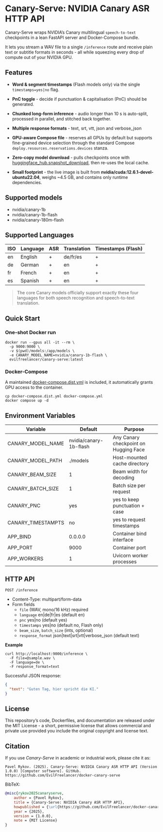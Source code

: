 # Canary-Serve: NVIDIA Canary ASR HTTP API

Canary-Serve wraps NVIDIA’s Canary multilingual `speech-to-text` checkpoints
in a lean FastAPI server and Docker-Compose bundle.

It lets you stream a WAV file to a single `/inference` route and receive
plain text or subtitle formats in seconds - all while squeezing every
drop of compute out of your NVIDIA GPU.

## Features

* **Word & segment timestamps** (Flash models only) via the single `timestamps=yes|no` flag.

* **PnC toggle** - decide if punctuation & capitalisation (PnC) should be generated.

* **Chunked long-form inference** - audio longer than 10 s is auto-split, processed in parallel, and stitched back
  together.

* **Multiple response formats** - text, srt, vtt, json and verbose_json

* **GPU-aware Compose file** - reserves all GPUs by default but supports fine-grained device selection through the
  standard Compose `deploy.resources.reservations.devices` stanza.

* **Zero-copy model download** - pulls checkpoints once
  with [huggingface_hub.snapshot_download](./canary_api/utils/download_model.py), then re-uses the local cache.

* **Small footprint** - the live image is built from **nvidia/cuda:12.6.1-devel-ubuntu22.04**, weighs ~4.5 GB, and
  contains only runtime dependencies.

## Supported models

* nvidia/canary-1b
* nvidia/canary-1b-flash
* nvidia/canary-180m-flash

## Supported Languages

| ISO | Language | ASR | Translation | Timestamps (Flash) |
|-----|----------|-----|-------------|--------------------|
| en  | English  | +   | de/fr/es    | +                  |
| de  | German   | +   | en          | +                  |
| fr  | French   | +   | en          | +                  |
| es  | Spanish  | +   | en          | +                  |

> The core Canary models officially support exactly these four languages for both speech
> recognition and speech-to-text translation.

## Quick Start

### One-shot Docker run

```shell
docker run --gpus all -it --rm \
  -p 9000:9000 \
  -v $(pwd)/models:/app/models \
  -e CANARY_MODEL_NAME=nvidia/canary-1b-flash \
  evilfreelancer/canary-serve:latest
```

### Docker-Compose

A maintained [docker-compose.dist.yml](./docker-compose.dist.yml) is included,
it automatically grants GPU access to the container.

```shell
cp docker-compose.dist.yml docker-compose.yml
docker compose up -d
```

## Environment Variables

| Variable           | Default                | Purpose                               |
|--------------------|------------------------|---------------------------------------|
| CANARY_MODEL_NAME  | nvidia/canary-1b-flash | Any Canary checkpoint on Hugging Face |
| CANARY_MODEL_PATH  | ./models               | Host-mounted cache directory          |
| CANARY_BEAM_SIZE   | 1                      | Beam width for decoding               |
| CANARY_BATCH_SIZE  | 1                      | Batch size per request                |
| CANARY_PNC         | yes                    | yes to keep punctuation + case        |
| CANARY_TIMESTAMPTS | no                     | yes to request timestamps             |
| APP_BIND           | 0.0.0.0                | Container bind interface              |
| APP_PORT           | 9000                   | Container port                        |
| APP_WORKERS        | 1                      | Uvicorn worker processes              |

## HTTP API

`POST /inference`

* Content-Type: multipart/form-data
* Form fields
    * `file` (WAV, mono/16 kHz) required
    * `language` en|de|fr|es (default en)
    * `pnc` yes|no (default yes)
    * `timestamps` yes|no (default no, Flash only)
    * `beam_size`, `batch_size` (ints, optional)
    * `response_format` json|text|srt|vtt|verbose_json (default text)

**Example**

```shell
curl http://localhost:9000/inference \
  -F file=@sample.wav \
  -F language=de \
  -F response_format=text
```

Successful JSON response:

```json
{
  "text": "Guten Tag, hier spricht die KI."
}
```

## License

This repository’s code, Dockerfiles, and documentation are released under the MIT License - a short,
permissive license that allows commercial and private use provided you include the original
copyright and license text.

## Citation

If you use *Canary-Serve* in academic or industrial work, please cite it as:

```text
Pavel Rykov. (2025). Canary-Serve: NVIDIA Canary ASR HTTP API (Version 1.0.0) [Computer software]. GitHub. https://github.com/EvilFreelancer/docker-canary-serve
```

BibTeX:

```bibtex
@misc{rykov2025canaryserve,
    author = {Pavel Rykov},
    title = {Canary-Serve: NVIDIA Canary ASR HTTP API},
    howpublished = {\url{https://github.com/EvilFreelancer/docker-canary-serve}},
    year = {2025},
    version = {1.0.0},
    note = {MIT License}
}
```

